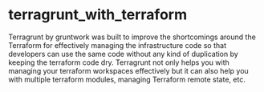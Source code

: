 # terragrunt_with_terraform
Terragrunt by gruntwork was built to improve the shortcomings around the Terraform for effectively managing the infrastructure code so that developers can use the same code without any kind of duplication by keeping the terraform code dry. Terragrunt not only helps you with managing your terraform workspaces effectively but it can also help you with multiple terraform modules, managing Terraform remote state, etc.
